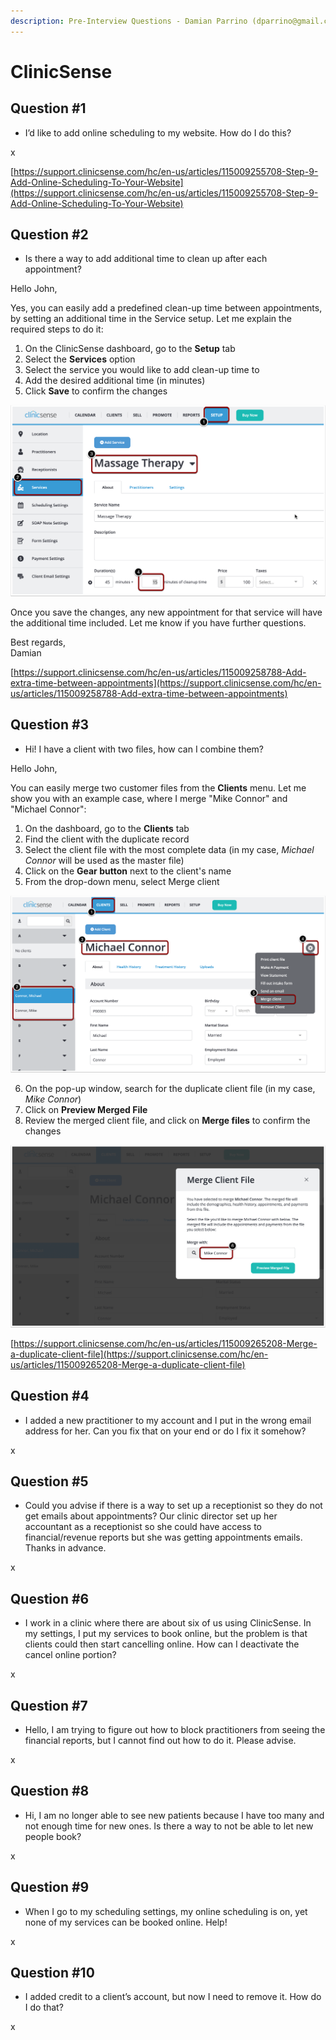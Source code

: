 ```yaml
---
description: Pre-Interview Questions - Damian Parrino (dparrino@gmail.com)
---
```


# ClinicSense

## Question \#1

* I’d like to add online scheduling to my website. How do I do this?

x

[https://support.clinicsense.com/hc/en-us/articles/115009255708-Step-9-Add-Online-Scheduling-To-Your-Website](https://support.clinicsense.com/hc/en-us/articles/115009255708-Step-9-Add-Online-Scheduling-To-Your-Website)

## Question \#2

* Is there a way to add additional time to clean up after each appointment?

Hello John,

Yes, you can easily add a predefined clean-up time between appointments, by setting an additional time in the Service setup. Let me explain the required steps to do it:

1. On the ClinicSense dashboard, go to the **Setup** tab
2. Select the **Services** option
3. Select the service you would like to add clean-up time to
4. Add the desired additional time \(in minutes\)
5. Click **Save** to confirm the changes

![](.gitbook/assets/b87eda93-bf25-4f2c-af5a-22de640d5bc9.png)

Once you save the changes, any new appointment for that service will have the additional time included. Let me know if you have further questions.

Best regards,  
Damian

[https://support.clinicsense.com/hc/en-us/articles/115009258788-Add-extra-time-between-appointments](https://support.clinicsense.com/hc/en-us/articles/115009258788-Add-extra-time-between-appointments)

## Question \#3

* Hi! I have a client with two files, how can I combine them?

Hello John,

You can easily merge two customer files from the **Clients** menu. Let me show you with an example case, where I merge "Mike Connor" and "Michael Connor":

1. On the dashboard, go to the **Clients** tab
2. Find the client with the duplicate record
3. Select the client file with the most complete data \(in my case, _Michael Connor_ will be used as the master file\)
4. Click on the **Gear button** next to the client's name
5. From the drop-down menu, select Merge client

![](.gitbook/assets/feaffac1-0e45-4c6f-89d2-e835d04718c0.png)

6. On the pop-up window, search for the duplicate client file \(in my case, _Mike Connor_\)  
7. Click on **Preview Merged File**  
8. Review the merged client file, and click on **Merge files** to confirm the changes

![](.gitbook/assets/d591b1aa-d67d-46aa-b984-732c1c521e1b.png)



[https://support.clinicsense.com/hc/en-us/articles/115009265208-Merge-a-duplicate-client-file](https://support.clinicsense.com/hc/en-us/articles/115009265208-Merge-a-duplicate-client-file)



## Question \#4

* I added a new practitioner to my account and I put in the wrong email address for her. Can you fix that on your end or do I fix it somehow?

x

## Question \#5

* Could you advise if there is a way to set up a receptionist so they do not get emails about appointments? Our clinic director set up her accountant as a receptionist so she could have access to financial/revenue reports but she was getting appointments emails. Thanks in advance.

x

## Question \#6

* I work in a clinic where there are about six of us using ClinicSense. In my settings, I put my services to book online, but the problem is that clients could then start cancelling online. How can I deactivate the cancel online portion?

x

## Question \#7

* Hello, I am trying to figure out how to block practitioners from seeing the financial reports, but I cannot find out how to do it. Please advise.

x

## Question \#8

* Hi, I am no longer able to see new patients because I have too many and not enough time for new ones. Is there a way to not be able to let new people book?

x

## Question \#9

* When I go to my scheduling settings, my online scheduling is on, yet none of my services can be booked online. Help!

x

## Question \#10

* I added credit to a client’s account, but now I need to remove it. How do I do that?

x



